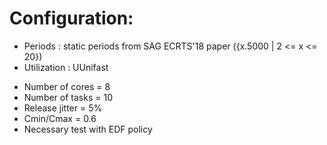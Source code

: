 # Configuration:

- Periods : static periods from SAG ECRTS'18 paper ({x.5000 | 2 <= x <= 20})          
- Utilization : UUnifast


* Number of cores = 8
* Number of tasks = 10
* Release jitter = 5%
* Cmin/Cmax = 0.6
* Necessary test with EDF policy

